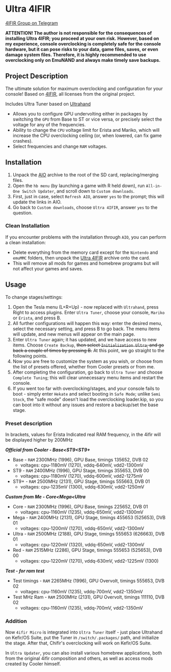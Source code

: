 # Ultra 4IFIR

[4IFIR Group on Telegram](https://t.me/For4ifir)

**ATTENTION! The author is not responsible for the consequences of installing Ultra 4IFIR; you proceed at your own risk.**
**However, based on my experience, console overclocking is completely safe for the console hardware, but it can pose risks to your data, game files, saves, or even damage system files. Therefore, it is highly recommended to use overclocking only on EmuNAND and always make timely save backups.**

## Project Description
The ultimate solution for maximum overclocking and configuration for your console!
Based on [4IFIR](https://github.com/rashevskyv/4IFIR), all licenses from the original project.

Includes Ultra Tuner based on [Ultrahand](https://github.com/ppkantorski/Ultrahand-Overlay)
- Allows you to configure GPU undervolting either in packages by switching the `GPU` from Base to ST or vice versa, or precisely select the voltage for any of the frequencies.
- Ability to change the `CPU` voltage limit for Erista and Mariko, which will increase the CPU overclocking ceiling (or, when lowered, can fix game crashes).
- Select frequencies and change `RAM` voltages.

## Installation

1. Unpack the [AIO](https://github.com/redraz/Ultra-4ifir/raw/main/AIO/AIO.zip) archive to the root of the SD card, replacing/merging files.
2. Open the `hb menu` (by launching a game with R held down), run `All-in-One Switch Updater`, and scroll down to `Custom downloads`.
3. First, just in case, select `Refresh AIO`, answer `yes` to the prompt; this will update the links in AIO.
4. Go back to `Custom downloads`, choose `Ultra 4IFIR`, answer `yes` to the question.

### Clean Installation
If you encounter problems with the installation through `AIO`, you can perform a clean installation:
- Delete everything from the memory card except for the `Nintendo` and `emuMMC` folders, then unpack the [Ultra 4IFIR](https://github.com/redraz/Ultra-4ifir/releases/latest/download/Ultra.4IFIR.zip) archive onto the card.
- This will remove all mods for games and homebrew programs but will not affect your games and saves.

## Usage
To change stages/settings:
1. Open the Tesla menu (L+R+Up) - now replaced with `Ultrahand`, press Right to access plugins. Enter `Ultra Tuner`, choose your console, `Mariko` or `Erista`, and press B.
2. All further configurations will happen this way: enter the desired menu, select the necessary setting, and press B to go back. The menu items will update, and new menus will appear on the main page.
3. Enter `Ultra Tuner` again; it has updated, and we have access to new items. Choose `Create Backup`, ~~then select `Initialization Ultra`, and go back a couple of times by pressing B.~~ At this point, we go straight to the following points.
4. Now you are free to customize the system as you wish, or choose from the list of presets offered, whether from Cooler presets or from me.
5. After completing the configuration, go back to `Ultra Tuner` and choose `Complete Tuning`; this will clear unnecessary menu items and restart the console.
6. If you went too far with overclocking/stages, and your console fails to boot - simply enter `Hekate` and select booting in `Safe Mode`; unlike `Semi Stock`, the "safe mode" doesn't load the overclocking loader.kip, so you can boot into it without any issues and restore a backup/set the base stage.

### Preset description
In brackets, values for Erista
Indicated real RAM frequency, in the 4ifir will be displayed higher by 200MHz

***Official from Cooler - Base<ST9<ST9+***
- Base - `RAM` 2300MHz (1996), GPU Base,
timings 135652, DVB 02
   - voltages: cpu-1180mV (1270), vddq-640mV, vdd2-1300mV
- ST9 - `RAM` 2400MHz (1996), GPU Stage,
timings 355653, DVB 00
   - voltages: cpu-1180mV (1270), vddq-600mV, vdd2-1275mV
- ST9+ - `RAM` 2500MHz (2131), GPU Stage,
timings 555663, DVB 01
   - voltages: cpu-1235mV (1300), vddq-630mV, vdd2-1250mV

***Custom from Me - Core<Mega<Ultra***
- Core - `RAM` 2300MHz (1996), GPU Base,
timings 225652, DVB 01
   - voltages: cpu-1160mV (1235), vddq-650mV, vdd2-1300mV
- Mega - `RAM` 2400MHz (2131), GPU Stage,
timings 455653 (525653), DVB 01
   - voltages: cpu-1200mV (1270), vddq-650mV, vdd2-1300mV
- Ultra - `RAM` 2500MHz (2188), GPU Stage,
timings 555653 (626663), DVB 01
   - voltages: cpu-1220mV (1320), vddq-650mV, vdd2-1300mV
- Red - `RAM` 2515MHz (2286), GPU Stage,
timings 555653 (525653), DVB 00
   - voltages: cpu-1220mV (1270), vddq-630mV, vdd2-1225mV (1300)

***Test - for ram test***
- Test timings - `RAM` 2265MHz (1996), GPU Overvolt,
timings 555653, DVB 02
   - voltages: cpu-1160mV (1235), vddq-700mV, vdd2-1350mV
- Test MHz Ram - `RAM` 2500MHz (2131), GPU Overvolt,
timings 111110, DVB 02
   - voltages: cpu-1160mV (1235), vddq-700mV, vdd2-1350mV

### Addition

Now `4ifir Micro` is integrated into `Ultra Tuner` itself - just place Ultrahand on Kefir/OS Suite, put the Tuner in `/switch/.packages/` path, and initialize the stage. After that, Chifir's overclocking will work on Kefir/OS Suite.

In `Ultra Updater`, you can also install various homebrew applications, both from the original 4ifir composition and others, as well as access mods created by Cooler himself.